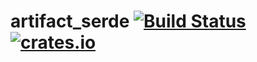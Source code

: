 # artifact_serde [![Build Status](https://travis-ci.com/AlecGoncharow/artifact_serde.svg?branch=master)](https://travis-ci.com/AlecGoncharow/artifact_serde)[![crates.io](https://img.shields.io/crates/v/artifact_serde.svg)](https://crates.io/crates/artifact_serde)
